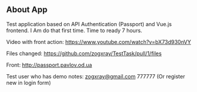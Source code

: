 ## About App

Test application based on API Authentication (Passport) and Vue.js frontend. I Am do that first time. Time to ready 7 hours.

Video with front action: https://www.youtube.com/watch?v=bX73d930nVY

Files changed: https://github.com/zogxray/TestTask/pull/1/files

Front: http://passport.pavlov.od.ua


Test user who has demo notes: zogxray@gmail.com 777777 (Or register new in login form)